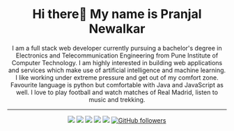 <h1 align="center">Hi there👋 My name is Pranjal Newalkar</h1>
<p align="center">
I am a full stack web developer currently pursuing a bachelor's degree in Electronics and Telecommunication Engineering from Pune Institute of Computer Technology. I am highly interested in building web applications and services which make use of artificial intelligence and machine learning. I like working under extreme pressure and get out of my comfort zone. Favourite language is python but comfortable with Java and JavaScript as well. I love to play football and watch matches of Real Madrid, listen to music and trekking.
</p>
<hr>
<div align="center">
  
  [<img src="https://img.shields.io/badge/linkedin-%230077B5.svg?&style=for-the-badge&logo=linkedin&logoColor=white" />](https://www.linkedin.com/in/pranjal-newalkar/) [<img src="https://img.shields.io/badge/-gmail-c14438?style=for-the-badge&logo=Gmail&logoColor=white"/>](mailto:newalkarpranjal2410.pn@gmail.com)  [<img src="https://img.shields.io/badge/github-%23100000.svg?&style=for-the-badge&logo=github&logoColor=white" />](https://github.com/pranjal2410)  [<img src = "https://img.shields.io/badge/instagram-%23E4405F.svg?&style=for-the-badge&logo=instagram&logoColor=white">](https://www.instagram.com/chogi24/)  [<img src = "https://img.shields.io/badge/resume-%234285F4.svg?&style=for-the-badge&logo=google-drive&logoColor=white">](https://drive.google.com/file/d/1CQo7MythoIxKJXVoYmZ9zPOzg_DZLopO/view?usp=sharing)  [![GitHub followers](https://img.shields.io/github/followers/pranjal2410?label=Followers&style=for-the-badge)](https://github.com/pranjal2410?tab=followers)<br>
  
  </div>

